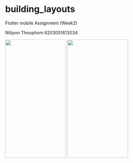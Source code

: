 # building_layouts

Flutter mobile Assignment (Week2)

Nitipon Thoophom 6203051613034

<p float="left">
  <img src="https://user-images.githubusercontent.com/67319636/112656308-d926f100-8e83-11eb-87e7-df884a22b416.png" width="196" height="380">
  <img src="https://user-images.githubusercontent.com/67319636/112656388-f065de80-8e83-11eb-8e06-378eaeda0c73.png" width="196" height="380">
</p>

